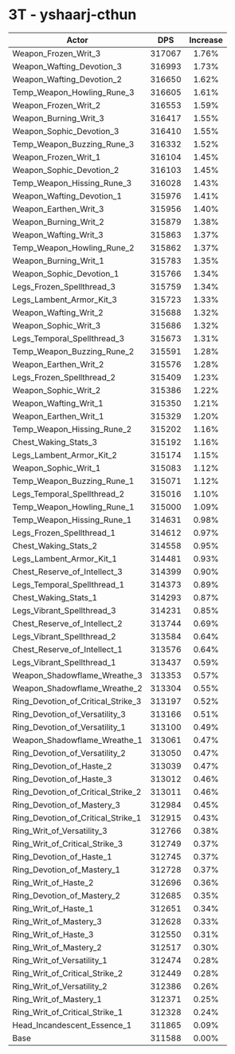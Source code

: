 # 3T - yshaarj-cthun
| Actor | DPS | Increase |
|---|:---:|:---:|
|Weapon_Frozen_Writ_3|317067|1.76%|
|Weapon_Wafting_Devotion_3|316993|1.73%|
|Weapon_Wafting_Devotion_2|316650|1.62%|
|Temp_Weapon_Howling_Rune_3|316605|1.61%|
|Weapon_Frozen_Writ_2|316553|1.59%|
|Weapon_Burning_Writ_3|316417|1.55%|
|Weapon_Sophic_Devotion_3|316410|1.55%|
|Temp_Weapon_Buzzing_Rune_3|316332|1.52%|
|Weapon_Frozen_Writ_1|316104|1.45%|
|Weapon_Sophic_Devotion_2|316103|1.45%|
|Temp_Weapon_Hissing_Rune_3|316028|1.43%|
|Weapon_Wafting_Devotion_1|315976|1.41%|
|Weapon_Earthen_Writ_3|315956|1.40%|
|Weapon_Burning_Writ_2|315879|1.38%|
|Weapon_Wafting_Writ_3|315863|1.37%|
|Temp_Weapon_Howling_Rune_2|315862|1.37%|
|Weapon_Burning_Writ_1|315783|1.35%|
|Weapon_Sophic_Devotion_1|315766|1.34%|
|Legs_Frozen_Spellthread_3|315759|1.34%|
|Legs_Lambent_Armor_Kit_3|315723|1.33%|
|Weapon_Wafting_Writ_2|315688|1.32%|
|Weapon_Sophic_Writ_3|315686|1.32%|
|Legs_Temporal_Spellthread_3|315673|1.31%|
|Temp_Weapon_Buzzing_Rune_2|315591|1.28%|
|Weapon_Earthen_Writ_2|315576|1.28%|
|Legs_Frozen_Spellthread_2|315409|1.23%|
|Weapon_Sophic_Writ_2|315386|1.22%|
|Weapon_Wafting_Writ_1|315350|1.21%|
|Weapon_Earthen_Writ_1|315329|1.20%|
|Temp_Weapon_Hissing_Rune_2|315202|1.16%|
|Chest_Waking_Stats_3|315192|1.16%|
|Legs_Lambent_Armor_Kit_2|315174|1.15%|
|Weapon_Sophic_Writ_1|315083|1.12%|
|Temp_Weapon_Buzzing_Rune_1|315071|1.12%|
|Legs_Temporal_Spellthread_2|315016|1.10%|
|Temp_Weapon_Howling_Rune_1|315000|1.09%|
|Temp_Weapon_Hissing_Rune_1|314631|0.98%|
|Legs_Frozen_Spellthread_1|314612|0.97%|
|Chest_Waking_Stats_2|314558|0.95%|
|Legs_Lambent_Armor_Kit_1|314481|0.93%|
|Chest_Reserve_of_Intellect_3|314399|0.90%|
|Legs_Temporal_Spellthread_1|314373|0.89%|
|Chest_Waking_Stats_1|314293|0.87%|
|Legs_Vibrant_Spellthread_3|314231|0.85%|
|Chest_Reserve_of_Intellect_2|313744|0.69%|
|Legs_Vibrant_Spellthread_2|313584|0.64%|
|Chest_Reserve_of_Intellect_1|313576|0.64%|
|Legs_Vibrant_Spellthread_1|313437|0.59%|
|Weapon_Shadowflame_Wreathe_3|313353|0.57%|
|Weapon_Shadowflame_Wreathe_2|313304|0.55%|
|Ring_Devotion_of_Critical_Strike_3|313197|0.52%|
|Ring_Devotion_of_Versatility_3|313166|0.51%|
|Ring_Devotion_of_Versatility_1|313100|0.49%|
|Weapon_Shadowflame_Wreathe_1|313061|0.47%|
|Ring_Devotion_of_Versatility_2|313050|0.47%|
|Ring_Devotion_of_Haste_2|313039|0.47%|
|Ring_Devotion_of_Haste_3|313012|0.46%|
|Ring_Devotion_of_Critical_Strike_2|313011|0.46%|
|Ring_Devotion_of_Mastery_3|312984|0.45%|
|Ring_Devotion_of_Critical_Strike_1|312915|0.43%|
|Ring_Writ_of_Versatility_3|312766|0.38%|
|Ring_Writ_of_Critical_Strike_3|312749|0.37%|
|Ring_Devotion_of_Haste_1|312745|0.37%|
|Ring_Devotion_of_Mastery_1|312728|0.37%|
|Ring_Writ_of_Haste_2|312696|0.36%|
|Ring_Devotion_of_Mastery_2|312685|0.35%|
|Ring_Writ_of_Haste_1|312651|0.34%|
|Ring_Writ_of_Mastery_3|312628|0.33%|
|Ring_Writ_of_Haste_3|312550|0.31%|
|Ring_Writ_of_Mastery_2|312517|0.30%|
|Ring_Writ_of_Versatility_1|312474|0.28%|
|Ring_Writ_of_Critical_Strike_2|312449|0.28%|
|Ring_Writ_of_Versatility_2|312386|0.26%|
|Ring_Writ_of_Mastery_1|312371|0.25%|
|Ring_Writ_of_Critical_Strike_1|312328|0.24%|
|Head_Incandescent_Essence_1|311865|0.09%|
|Base|311588|0.00%|
